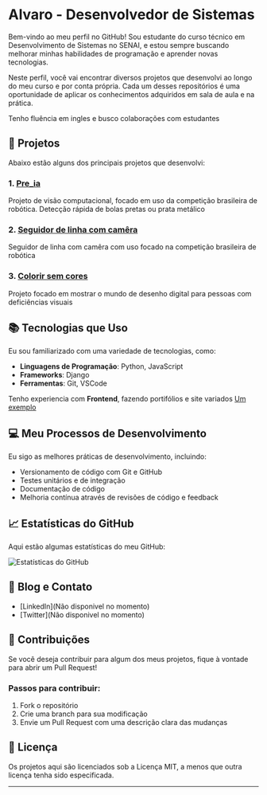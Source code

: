 # Alvaro - Desenvolvedor de Sistemas

Bem-vindo ao meu perfil no GitHub! Sou estudante do curso técnico em Desenvolvimento de Sistemas no SENAI, e estou sempre buscando melhorar minhas habilidades de programação e aprender novas tecnologias.

Neste perfil, você vai encontrar diversos projetos que desenvolvi ao longo do meu curso e por conta própria. Cada um desses repositórios é uma oportunidade de aplicar os conhecimentos adquiridos em sala de aula e na prática.

Tenho fluência em ingles e busco colaborações com estudantes

## 🚀 Projetos

Abaixo estão alguns dos principais projetos que desenvolvi:

### 1. [Pre_ia](https://github.com/Alababir/Pre_ia)
Projeto de visão computacional, focado em uso da competição brasileira de robótica. Detecção rápida de bolas pretas ou prata metálico

### 2. [Seguidor de linha com camêra](https://github.com/Alababir/Line_follower_cam)
Seguidor de linha com camêra com uso focado na competição brasileira de robótica

### 3. [Colorir sem cores](https://github.com/Alababir/Projeto-Acessibilidade)
Projeto focado em mostrar o mundo de desenho digital para pessoas com deficiências visuais

## 📚 Tecnologias que Uso

Eu sou familiarizado com uma variedade de tecnologias, como:

- **Linguagens de Programação**: Python, JavaScript
- **Frameworks**: Django
- **Ferramentas**: Git, VSCode

Tenho experiencia com **Frontend**, fazendo portifólios e site variados [Um exemplo](https://alababir.github.io/portifolio/)

## 💻 Meu Processos de Desenvolvimento

Eu sigo as melhores práticas de desenvolvimento, incluindo:

- Versionamento de código com Git e GitHub
- Testes unitários e de integração
- Documentação de código
- Melhoria contínua através de revisões de código e feedback

## 📈 Estatísticas do GitHub

Aqui estão algumas estatísticas do meu GitHub:

![Estatísticas do GitHub](https://github-readme-stats.vercel.app/api?username=Alababir&show_icons=true&theme=radical)

## 📝 Blog e Contato

- [LinkedIn](Não disponivel no momento)
- [Twitter](Não disponivel no momento)

## 🤝 Contribuições

Se você deseja contribuir para algum dos meus projetos, fique à vontade para abrir um Pull Request! 

### Passos para contribuir:
1. Fork o repositório
2. Crie uma branch para sua modificação
3. Envie um Pull Request com uma descrição clara das mudanças

## 📜 Licença

Os projetos aqui são licenciados sob a Licença MIT, a menos que outra licença tenha sido especificada.

---

